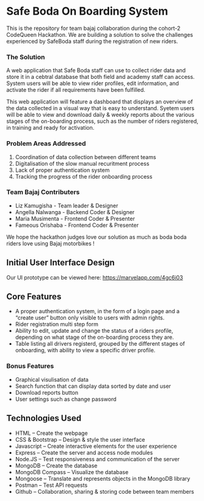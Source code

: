 # Safe Boda On Boarding System
This is the repository for team bajaj collaboration during the cohort-2 CodeQueen Hackathon.
We are building a solution to solve the challenges experienced by SafeBoda staff during the registration of new riders.

### The Solution
A web application that Safe Boda staff can use to collect rider data and store it in a cebtral database that both field and academy staff can access. System users will be able to view rider profiles, edit information, and activate the rider if all requirements have been fulfilled.

This web application will feature a dashboard that displays an overview of the data collected in a visual way that is easy to understand. Syetem users will be able to view and download daily & weekly reports about the various stages of the on-boarding process, such as the number of riders registered, in training and ready for activation.

### Problem Areas Addressed
1) Coordination of data collection between different teams
2) Digitalisation of the slow manual recuritment process
3) Lack of proper authentication system
4) Tracking the progress of the rider onboarding process

### Team Bajaj Contributers
* Liz Kamugisha - Team leader & Designer
* Angella Nalwanga - Backend Coder & Designer
* Maria  Musimenta - Frontend Coder & Presenter
* Fameous Orishaba - Frontend Coder & Presenter

We hope the hackathon judges love our solution as much as boda boda riders love using Bajaj motorbikes !

## Initial User Interface Design
Our UI prototype can be viewed here:
https://marvelapp.com/4gc6i03

## Core Features
* A proper authentication system, in the form of a login page and a “create user” button only visible to users with admin rights.
* Rider registration multi step form 
* Ability to edit, update and change the status of a riders profile, depending on what stage of the on-boarding process they are.
* Table listing all drivers registerd, grouped by the different stages of onboarding, with ability to view a specific driver profile.

### Bonus Features
* Graphical visulisation of data
* Search function that can display data sorted by date and user
* Download reports button
* User settings such as change password

## Technologies Used
*	HTML – Create the webpage
*	CSS & Bootstrap – Design & style the user interface
*	Javascript – Create interactive elements for the user experience
*	Express – Create the server and access node modules
*	Node.JS – Test responsiveness and communication of the server
*	MongoDB – Create the database
*	MongoDB Compass – Visualize the database
*	Mongoose – Translate and represents objects in the MongoDB library 
*	Postman – Test API requests
*	Github – Collaboration, sharing & storing code between team members


